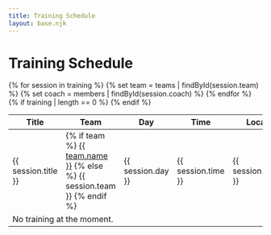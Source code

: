 ```yaml
---
title: Training Schedule
layout: base.njk
---
```


# Training Schedule

<table>
  <thead>
    <tr>
      <th>Title</th>
      <th>Team</th>
      <th>Day</th>
      <th>Time</th>
      <th>Location</th>
      <th>Duration</th>
      <th>Coach</th>
      <th>Focus</th>
      <th>Equipment</th>
    </tr>
  </thead>
  <tbody>
    {% for session in training %}
      <tr>
        {% set team = teams | findById(session.team) %}
        {% set coach = members | findById(session.coach) %}
        <td>{{ session.title }}</td>
        <td>
          {% if team %}
            <a href="/teams/{{ team.id }}/">{{ team.name }}</a>
          {% else %}
            {{ session.team }}
          {% endif %}
        </td>
        <td>{{ session.day }}</td>
        <td>{{ session.time }}</td>
        <td>{{ session.location }}</td>
        <td>{{ session.duration }} min</td>
        <td>
          {% if coach %}
            {{ coach.name }}
          {% else %}
            {{ session.coach }}
          {% endif %}
        </td>
        <td>{{ session.focus }}</td>
        <td>{{ session.equipment | join(', ') }}</td>
      </tr>
    {% endfor %}
    {% if training | length == 0 %}
      <tr>
        <td colspan="9">No training at the moment.</td>
      </tr>
    {% endif %}
  </tbody>
</table>